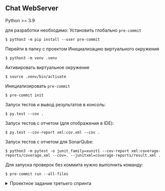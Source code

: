 ## Chat WebServer

Python >= 3.9

для разработки необходимо:
Установить глобально `pre-commit`

    $ python3 -m pip install --user pre-commit

Перейти в папку с проектом
Инициализацию виртуального окружения

    $ python3 -m venv .venv

Активировать виртуальное окружение

    $ source .venv/bin/activate

Инициализировать `pre-commit`

    $ pre-commit init

Запуск тестов и вывод результатов в консоль:

    $ py.test --cov .

Запуск тестов с отчетом (для отображения в IDE):

    $ py.test --cov-report xml:cov.xml --cov .

Запуск тестов с отчетом для SonarQube:

    $ python3 -m pytest -o junit_family=xunit1 --cov-report xml:coverage-reports/coverage.xml --cov=. --junitxml=coverage-reports/result.xml .

Для запуска проверок без коммита нужно выполнить команду:

    $ pre-commit run --all-files

<details>
<summary>Проектное задание третьего спринта</summary>
# Проектное задание третьего спринта

Спроектируйте и реализуйте мессенджер для получения и обработки сообщений от клиента.

Кроме основного задания, выберите из списка дополнительные требования.
У каждого требования есть определённая сложность, от которой зависит количество баллов.
Необходимо выбрать такое количество заданий, чтобы общая сумма баллов была больше или равна `4`.
Выбор заданий никак не ограничен: можно выбрать все простые или одно среднее и два простых, или одно продвинутое, или решить все.

## Описание задания

### `Сервер`

Реализовать сервис, который обрабатывает поступающие запросы от клиентов;

Условия и требования:

1. Подключенный клиент добавляется в "общий" чат, где находятся ранее подключенные клиенты;
2. После подключения новому клиенту доступные последние N (по умолчанию 20) сообщений из общего чата;
3. Повторно подключенный клиент имеет возможность просмотреть все ранее непрочитанные сообщения до момента последнего опроса (как из общего чата, так и приватные);
4. По умолчанию сервер стартует на локальном хосте (127.0.0.1) и на 8000 порту (иметь возможность задавать любой);
5. Можно не проектировать БД: информацию хранить в памяти и/или десериализовать/сериализировать в файл (формат на выбор) и восстанавливать при старте сервера;

<details>
<summary> Список возможных методов для взаимодействия (можно изменять) </summary>

1. Подключиться к общему чату

```python
POST /connect
```

2. Получить статус и информацию о чатах

```python
GET /status
```

3. Отправить сообщение в общий чат или определенному пользователю в приватный чат

```python
POST /send
```

</details>

### `Клиент`

Реализовать приложение, который умеет подключаться к серверу и обмениваться сообщениями;

Условия и требования:

1. После подключения клиент может отправлять сообщения в "общий" чат;
2. Возможность отправки сообщения в приватном чате (1-to-1) любому участнику из общего чата;
3. Разрабатывать UI не надо: можно выводить информацию в консоль или использовать лог-файлы;

### Дополнительные требования (отметить [Х] выбранные пункты):

- [x] (1 балл) Период жизни доставленных сообщений — 1 час (по умолчанию).
- [x] (1 балл) Клиент может отправлять не более 20 (по умолчанию) сообщений в общий чат в течение определенного периода - 1 час (по умолчанию). В конце каждого периода лимит обнуляется;
- [x] (1 балл) Возможность комментировать сообщения;
- [-] (2 балла) Возможность создавать сообщения с заранее указанным временем отправки; созданные, но неотправленные сообщения можно отменить;
- [x] (2 балла) Возможность пожаловаться на пользователя. При достижении лимита в 3 предупреждения, пользователь становится "забанен" - невозможность отправки сообщений в течение 4 часов (по умолчанию);
- [ ] (3 балла) Возможность отправлять файлы различного формата (объёмом не более 5Мб, по умолчанию).
- [ ] (3 балла) Пользователь может подключиться с двух и более клиентов одновременно. Состояния должны синхронизироваться между клиентами.
- [-] (3 балла) Возможность создавать кастомные приватные чаты и приглашать в него других пользователей. Неприглашенный пользователь может "войти" в такой чат только по сгенерированной ссылке и после подтверждения владельцем чата.
- [x] \*\*(5 баллов) Реализовать кастомную реализацию для взаимодействия по протоколу `http` (можно использовать `asyncio.streams`);

## Требования к решению

1. Описать документацию по разработанному API: вызов по команде/флагу для консольного приложения или эндпойнт для http-сервиса.
2. Используйте концепции ООП.
3. Используйте аннотацию типов.
4. Предусмотрите обработку исключительных ситуаций.
5. Приведите стиль кода в соответствие pep8, flake8, mypy.
6. Логируйте результаты действий.
7. Покройте написанный код тестами.

## Рекомендации к решению

1. Можно использовать внешние библиотеки, но не фреймворки (описать в **requirements.txt**).
